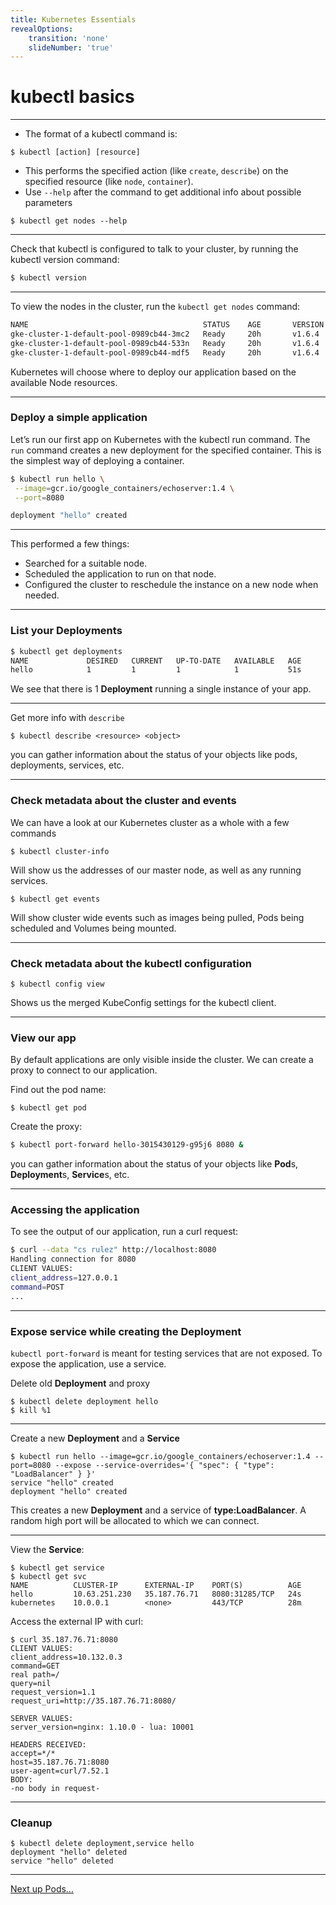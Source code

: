 ```yaml
---
title: Kubernetes Essentials
revealOptions:
    transition: 'none'
    slideNumber: 'true'
---
```


# kubectl basics

---

* The format of a kubectl command is: 
```
$ kubectl [action] [resource]
```
* This performs the specified action  (like `create`, `describe`) on the specified resource (like `node`, `container`). 
* Use `--help` after the command to get additional info about possible parameters
```
$ kubectl get nodes --help
```

---

Check that kubectl is configured to talk to your cluster, by running the kubectl version command:
```bash
$ kubectl version
```

---

To view the nodes in the cluster, run the `kubectl get nodes` command:
```bash
NAME                                       STATUS    AGE       VERSION
gke-cluster-1-default-pool-0989cb44-3mc2   Ready     20h       v1.6.4
gke-cluster-1-default-pool-0989cb44-533n   Ready     20h       v1.6.4
gke-cluster-1-default-pool-0989cb44-mdf5   Ready     20h       v1.6.4
```

Kubernetes will choose where to deploy our application based on the available Node resources.

---

### Deploy a simple application 

Let’s run our first app on Kubernetes with the kubectl run command. The `run` command creates a new deployment for the specified container. This is the simplest way of deploying a container.

```bash
$ kubectl run hello \
 --image=gcr.io/google_containers/echoserver:1.4 \
 --port=8080

deployment "hello" created
```

---

This performed a few things:
* Searched for a suitable node.
* Scheduled the application to run on that node.
* Configured the cluster to reschedule the instance on a new node when needed.

---

### List your **Deployment**s

```bash
$ kubectl get deployments
NAME             DESIRED   CURRENT   UP-TO-DATE   AVAILABLE   AGE
hello            1         1         1            1           51s
```

We see that there is 1 **Deployment** running a single instance of your app.

---

Get more info with `describe`

```
$ kubectl describe <resource> <object>
```

you can gather information about the status of your objects like pods, deployments, services, etc.

---

### Check metadata about the cluster and events

We can have a look at our Kubernetes cluster as a whole with a few commands

```
$ kubectl cluster-info
```

Will show us the addresses of our master node, as well as any running services.

```
$ kubectl get events
```

Will show cluster wide events such as images being pulled, Pods being scheduled and Volumes being mounted.

---

### Check metadata about the kubectl configuration


```
$ kubectl config view
```

Shows us the merged KubeConfig settings for the kubectl client.

---

### View our app

By default applications are only visible inside the cluster. We can create a proxy to connect to our application.  

Find out the pod name:
```
$ kubectl get pod
```
Create the proxy:
```bash
$ kubectl port-forward hello-3015430129-g95j6 8080 &
```
you can gather information about the status of your objects like **Pod**s, **Deployment**s, **Service**s, etc.

---

### Accessing the application

To see the output of our application, run a curl request: 

```bash
$ curl --data "cs rulez" http://localhost:8080
Handling connection for 8080
CLIENT VALUES:
client_address=127.0.0.1
command=POST
...
```

---

### Expose service while creating the **Deployment**

`kubectl port-forward` is meant for testing services that are not exposed. To expose the application, use a service.

Delete old **Deployment** and proxy

```
$ kubectl delete deployment hello
$ kill %1
```

---

Create a new **Deployment** and a **Service**

```
$ kubectl run hello --image=gcr.io/google_containers/echoserver:1.4 --port=8080 --expose --service-overrides='{ "spec": { "type": "LoadBalancer" } }'
service "hello" created
deployment "hello" created
```

This creates a new **Deployment** and a service of **type:LoadBalancer**. A random high port will be allocated to which we can connect.

---

View the **Service**:

```
$ kubectl get service
$ kubectl get svc
NAME          CLUSTER-IP      EXTERNAL-IP    PORT(S)          AGE
hello         10.63.251.230   35.187.76.71   8080:31285/TCP   24s
kubernetes    10.0.0.1        <none>         443/TCP          28m
```
Access the external IP with curl:

```
$ curl 35.187.76.71:8080
CLIENT VALUES:
client_address=10.132.0.3
command=GET
real path=/
query=nil
request_version=1.1
request_uri=http://35.187.76.71:8080/

SERVER VALUES:
server_version=nginx: 1.10.0 - lua: 10001

HEADERS RECEIVED:
accept=*/*
host=35.187.76.71:8080
user-agent=curl/7.52.1
BODY:
-no body in request-
```


---

### Cleanup

```
$ kubectl delete deployment,service hello
deployment "hello" deleted
service "hello" deleted
```

---

[Next up Pods...](./03_pods.md)

